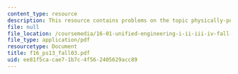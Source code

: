 ```yaml
---
content_type: resource
description: This resource contains problems on the topic physically-possible flows.
file: null
file_location: /coursemedia/16-01-unified-engineering-i-ii-iii-iv-fall-2005-spring-2006/ee81f5cacae71b7c4f562405629acc89_f16_ps13_fall03.pdf
file_type: application/pdf
resourcetype: Document
title: f16_ps13_fall03.pdf
uid: ee81f5ca-cae7-1b7c-4f56-2405629acc89
---
```

